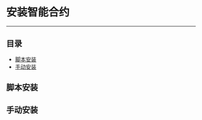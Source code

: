 <a id = "top"></a>

# 安装智能合约

----

## 目录

* [脚本安装](#1)
* [手动安装](#2)

<a id = "1"></a>

## 脚本安装

<a id = "2"></a>

## 手动安装


